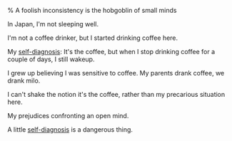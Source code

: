 % A foolish inconsistency is the hobgoblin of small minds

In Japan, I'm not sleeping well.

I'm not a coffee drinker, but I started drinking coffee here.

My
[self-diagnosis](http://en.wikipedia.org/wiki/self-diagnosis):
It's the coffee, but when I stop drinking coffee for a couple of days, I still wakeup.

I grew up believing I was sensitive to coffee. My parents drank coffee, we drank milo.

I can't shake the notion it's the coffee, rather than my precarious situation here.

My prejudices confronting an open mind.

A little
[self-diagnosis](http://en.wikipedia.org/wiki/self-diagnosis)
is a dangerous thing.
